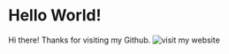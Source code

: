 # Hello World!

Hi there! Thanks for visiting my Github.
![visit my website](https://www.jan-huber.ch)

